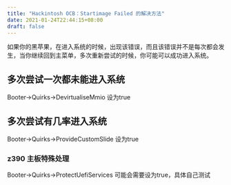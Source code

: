 ```yaml
---
title: "Hackintosh OCB：Startimage Failed 的解决方法"
date: 2021-01-24T22:44:15+08:00
draft: false
---
```


如果你的黑苹果，在进入系统的时候，出现该错误，而且该错误并不是每次都会发生，当你继续回到主菜单，多次重新尝试的时候，你可能可以成功进入系统。

## 多次尝试一次都未能进入系统

Booter->Quirks->DevirtualiseMmio 设为true

## 多次尝试有几率进入系统

Booter->Quirks->ProvideCustomSlide 设为true

### z390 主板特殊处理

Booter->Quirks->ProtectUefiServices 可能会需要设为true，具体自己测试